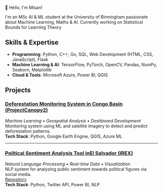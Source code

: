 👋 Hello, I'm Misan!

I'm an MSc AI & ML student at the University of Birmingham passionate about Machine Learning, Maths & AI. Currently working on Statistical Bounds for Learning Theory

## Skills & Expertise

- **Programming**: Python, C++, Go, SQL, Web Development (HTML, CSS, JavaScript), Flask
- **Machine Learning & AI**: TensorFlow, PyTorch, OpenCV, Pandas, NumPy, Seaborn, Matplotlib
- **Cloud & Tools**: Microsoft Azure, Power BI, QGIS

##  Projects

### [Deforestation Monitoring System in Congo Basin (ProjectCanopy2)](https://dagshub.com/Omdena/ProjectCanopy2)  
*Machine Learning • Geospatial Analysis • Dashboard Development*  
Monitoring system using ML and satellite imagery to detect and predict deforestation patterns.  
**Tech Stack**: Python, Google Earth Engine, QGIS, Azure ML  

---

### [Political Sentiment Analysis Tool inEl Salvador (IREX)](https://irex-el-salvador-sentiment-tool.streamlit.app)  
*Natural Language Processing • Real-time Data • Visualization*  
NLP system for analyzing public sentiment towards political figures via social media.  
[Repository](https://dagshub.com/Omdena/IREX-El-Salvador-Sentiment)  
**Tech Stack**: Python, Twitter API, Power BI, NLP  


